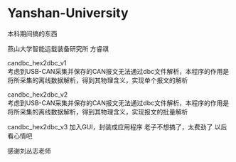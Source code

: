 # Yanshan-University

本科期间搞的东西

燕山大学智能运载装备研究所 方睿祺

candbc_hex2dbc_v1   
考虑到USB-CAN采集并保存的CAN报文无法通过dbc文件解析，本程序的作用是将所采集的离线数据解析，得到其物理含义，实现单个报文的解析

candbc_hex2dbc_v2   
考虑到USB-CAN采集并保存的CAN报文无法通过dbc文件解析，本程序的作用是将所采集的离线数据解析，得到其物理含义，实现报文的批量解析

candbc_hex2dbc_v3
加入GUI，封装成应用程序
老子不想搞了，太费劲了
以后看心情吧

感谢刘丛志老师

